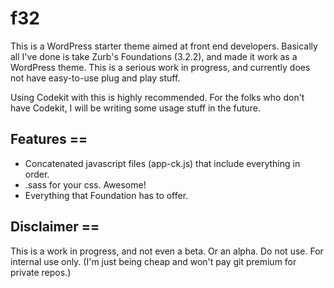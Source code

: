 # f32

This is a WordPress starter theme aimed at front end developers. Basically all I've done is take Zurb's Foundations (3.2.2), and made it work as a WordPress theme. This is a serious work in progress, and currently does not have easy-to-use plug and play stuff.

Using Codekit with this is highly recommended. For the folks who don't have Codekit, I will be writing some usage stuff in the future.

## Features ==
* Concatenated javascript files (app-ck.js) that include everything in order.
* .sass for your css. Awesome!
* Everything that Foundation has to offer.

## Disclaimer ==
This is a work in progress, and not even a beta. Or an alpha. Do not use. For internal use only. (I'm just being cheap and won't pay git premium for private repos.)